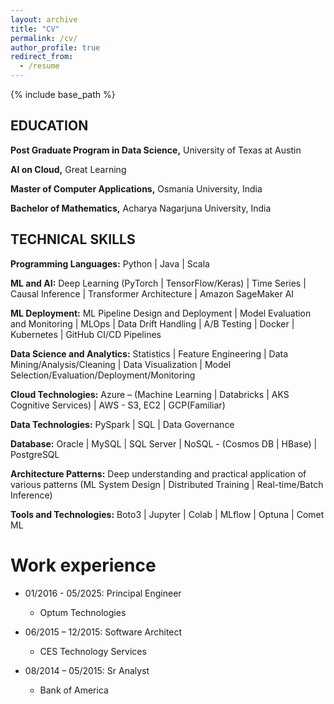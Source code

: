 ```yaml
---
layout: archive
title: "CV"
permalink: /cv/
author_profile: true
redirect_from:
  - /resume
---
```


{% include base_path %}


## EDUCATION

**Post Graduate Program in Data Science,** University of Texas at Austin

**AI on Cloud,** Great Learning

**Master of Computer Applications,** Osmania University, India

**Bachelor of Mathematics,** Acharya Nagarjuna University, India


## TECHNICAL SKILLS

**Programming Languages:** Python | Java | Scala

**ML and AI:** Deep Learning (PyTorch | TensorFlow/Keras) | Time Series | Causal Inference | Transformer Architecture | Amazon SageMaker AI

**ML Deployment:** ML Pipeline Design and Deployment | Model Evaluation and Monitoring | MLOps | Data Drift Handling | A/B Testing | Docker | Kubernetes | GitHub CI/CD Pipelines

**Data Science and Analytics:** Statistics | Feature Engineering | Data Mining/Analysis/Cleaning | Data Visualization | Model Selection/Evaluation/Deployment/Monitoring

**Cloud Technologies:** Azure – (Machine Learning | Databricks | AKS Cognitive Services) | AWS - S3, EC2 | GCP(Familiar)

**Data Technologies:** PySpark | SQL | Data Governance

**Database:** Oracle | MySQL | SQL Server | NoSQL - (Cosmos DB | HBase) | PostgreSQL

**Architecture Patterns:** Deep understanding and practical application of various patterns (ML System Design | Distributed Training | Real-time/Batch Inference)

**Tools and Technologies:** Boto3 | Jupyter | Colab | MLflow | Optuna | Comet ML

Work experience
======
* 01/2016 - 05/2025: Principal Engineer
  * Optum Technologies


* 06/2015 – 12/2015: Software Architect
  * CES Technology Services


* 08/2014 – 05/2015: Sr Analyst
  * Bank of America

<!-- Publications
======
  <ul>{% for post in site.publications reversed %}
    {% include archive-single-cv.html %}
  {% endfor %}</ul>

Talks
======
  <ul>{% for post in site.talks reversed %}
    {% include archive-single-talk-cv.html  %}
  {% endfor %}</ul>

Teaching
======
  <ul>{% for post in site.teaching reversed %}
    {% include archive-single-cv.html %}
  {% endfor %}</ul>

Service and leadership
======
* Currently signed in to 43 different slack teams -->
